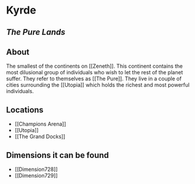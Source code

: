 # Kyrde
## *The Pure Lands*
## About
The smallest of the continents on [[Zeneth]]. This continent contains the most dilusional group of individuals who wish to let the rest of the planet suffer. They refer to themselves as [[The Pure]].  They live in a couple of cities surrounding the [[Utopia]] which holds the richest and most powerful individuals. 

## Locations
- [[Champions Arena]]
- [[Utopia]]
- [[The Grand Docks]]

## Dimensions it can be found
- [[Dimension728]]
- [[Dimension729]]